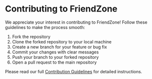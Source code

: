 # Contributing to FriendZone

We appreciate your interest in contributing to FriendZone! Follow these guidelines to make the process smooth:

1. Fork the repository
2. Clone the forked repository to your local machine
3. Create a new branch for your feature or bug fix
4. Commit your changes with clear messages
5. Push your branch to your forked repository
6. Open a pull request to the main repository

Please read our full [Contribution Guidelines](CONTRIBUTING.md) for detailed instructions.

